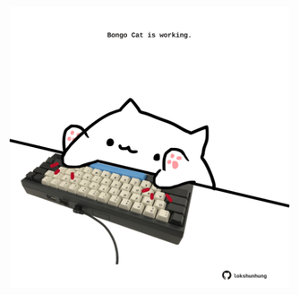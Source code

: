 <!-- built at 21/03/2024, 03:00:39 UTC -->
<p align="center">
  <img width="500" height="500" src="./ReadmeImage.svg">
</p>
